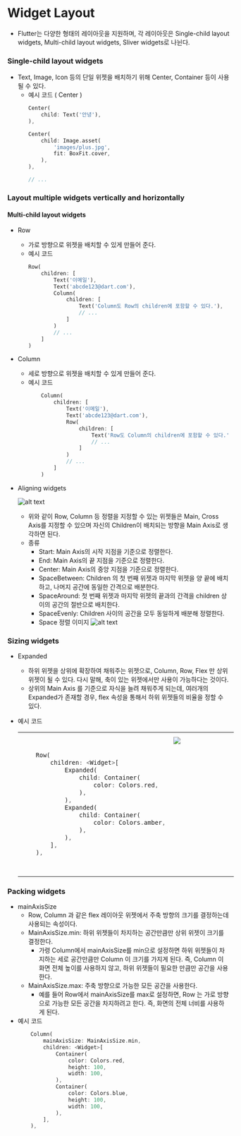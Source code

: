 # Widget Layout
* Flutter는 다양한 형태의 레이아웃을 지원하며, 각 레이아웃은 Single-child layout widgets, Multi-child layout widgets, Sliver widgets로 나뉜다.

### Single-child layout widgets
* Text, Image, Icon 등의 단일 위젯을 배치하기 위해 Center, Container 등이 사용될 수 있다.
  * 예시 코드 ( Center )
    ```dart
    Center(
        child: Text('안녕'),
    ),

    Center(
        child: Image.asset(
            'images/plus.jpg',
            fit: BoxFit.cover,
        ),
    ),

    // ...
    ```

### Layout multiple widgets vertically and horizontally
#### Multi-child layout widgets
* Row
  * 가로 방향으로 위젯을 배치할 수 있게 만들어 준다.
  * 예시 코드
    ```dart
    Row(
        children: [
            Text('이메일'),
            Text('abcde123@dart.com'),
            Column(
                children: [
                    Text('Column도 Row의 children에 포함할 수 있다.'),
                    // ...
                ]
            )
            // ...
        ]
    )
    ```
* Column
  * 세로 방향으로 위젯을 배치할 수 있게 만들어 준다.
  * 예시 코드
    ```dart
        Column(
            children: [
                Text('이메일'),
                Text('abcde123@dart.com'),
                Row(
                    children: [
                        Text('Row도 Column의 children에 포함할 수 있다.'),
                        // ...
                    ]
                )
                // ...
            ]
        )
    ```
* Aligning widgets

    ![alt text](https://velog.velcdn.com/images/sucream/post/0c162cca-01bf-4e87-a2e9-7acfb03a6fe5/image.png)

  * 위와 같이 Row, Column 등 정렬을 지정할 수 있는 위젯들은 Main, Cross Axis를 지정할 수 있으며 자신의 Children이 배치되는 방향을 Main Axis로 생각하면 된다.
  * 종류
    * Start: Main Axis의 시작 지점을 기준으로 정렬한다.
    * End: Main Axis의 끝 지점을 기준으로 정렬한다.
    * Center: Main Axis의 중앙 지점을 기준으로 정렬한다.
    * SpaceBetween: Children 의 첫 번째 위젯과 마지막 위젯을 양 끝에 배치하고, 나머지 공간에 동일한 간격으로 배분한다. 
    * SpaceAround: 첫 번째 위젯과 마지막 위젯의 끝과의 간격을 children 상이의 공간의 절반으로 배치한다.
    * SpaceEvenly: Children 사이의 공간을 모두 동일하게 배분해 정렬한다.
    * Space 정렬 이미지
        ![alt text](https://img1.daumcdn.net/thumb/R1280x0/?scode=mtistory2&fname=https%3A%2F%2Fblog.kakaocdn.net%2Fdn%2FUi4pY%2Fbtqz7omPMo2%2FJQLXhUo42USHCnZjCVPkL0%2Fimg.png)

### Sizing widgets
  * Expanded
    * 하위 위젯을 상위에 확장하여 채워주는 위젯으로, Column, Row, Flex 만 상위 위젯이 될 수 있다. 다시 말해, 축이 있는 위젯에서만 사용이 가능하다는 것이다.
    * 상위의 Main Axis 를 기준으로 자식을 늘려 채워주게 되는데, 여러개의 Expanded가 존재할 경우, flex 속성을 통해서 하위 위젯들의 비율을 정할 수 있다.
  * 예시 코드
    <table style="width: 700px; table-layout: fixed;">
    <tr>
    <td style="width: 70%; vertical-align: top;"> 
    <pre>

    ```dart
        Row(
            children: <Widget>[
                Expanded(
                    child: Container(
                        color: Colors.red,
                    ),
                ),
                Expanded(
                    child: Container(
                        color: Colors.amber,
                    ),
                ),
            ],
        ),
    ```

    </pre>
    </td>
    <td style="width: 30%; padding: 10px; vertical-align: top;">
        <img src="https://velog.velcdn.com/images/ksk0605/post/b72d98e8-6860-4356-8fa6-c66988d53ba4/image.png" style="max-width: 90%;">
    </td>
    </tr>
    </table>

### Packing widgets
* mainAxisSize
  * Row, Column 과 같은 flex 레이아웃 위젯에서 주축 방향의 크기를 결정하는데 사용되는 속성이다.
  * MainAxisSize.min: 하위 위젯들이 차지하는 공간만큼만 상위 위젯이 크기를 결정한다.
    * 가령 Column에서 mainAxisSize를 min으로 설정하면 하위 위젯들이 차지하는 세로 공간만큼만 Column 이 크기를 가지게 된다. 즉, Column 이 화면 전체 높이를 사용하지 않고, 하위 위젯들이 필요한 만큼만 공간을 사용한다.
  * MainAxisSize.max: 주축 방향으로 가능한 모든 공간을 사용한다.
    * 예를 들어 Row에서 mainAxisSize를 max로 설정하면, Row 는 가로 방향으로 가능한 모든 공간을 차지하려고 한다. 즉, 화면의 전체 너비를 사용하게 된다.
* 예시 코드
    ```dart
        Column(
            mainAxisSize: MainAxisSize.min,
            children: <Widget>[
                Container(
                    color: Colors.red,
                    height: 100,
                    width: 100,
                ),
                Container(
                    color: Colors.blue,
                    height: 100,
                    width: 100,
                ),
            ],
        ),
    ```